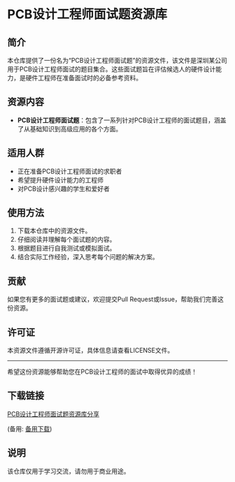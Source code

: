 # PCB设计工程师面试题资源库

## 简介

本仓库提供了一份名为“PCB设计工程师面试题”的资源文件，该文件是深圳某公司用于PCB设计工程师面试的题目集合。这些面试题旨在评估候选人的硬件设计能力，是硬件工程师在准备面试时的必备参考资料。

## 资源内容

- **PCB设计工程师面试题**：包含了一系列针对PCB设计工程师的面试题目，涵盖了从基础知识到高级应用的各个方面。

## 适用人群

- 正在准备PCB设计工程师面试的求职者
- 希望提升硬件设计能力的工程师
- 对PCB设计感兴趣的学生和爱好者

## 使用方法

1. 下载本仓库中的资源文件。
2. 仔细阅读并理解每个面试题的内容。
3. 根据题目进行自我测试或模拟面试。
4. 结合实际工作经验，深入思考每个问题的解决方案。

## 贡献

如果您有更多的面试题或建议，欢迎提交Pull Request或Issue，帮助我们完善这份资源。

## 许可证

本资源文件遵循开源许可证，具体信息请查看LICENSE文件。

---

希望这份资源能够帮助您在PCB设计工程师的面试中取得优异的成绩！

## 下载链接
[PCB设计工程师面试题资源库分享](https://pan.quark.cn/s/e280e8e4674a) 

(备用: [备用下载](https://pan.baidu.com/s/1u-yVxGddTqF7AP0dGWHQIQ?pwd=mbzt))

## 说明

该仓库仅用于学习交流，请勿用于商业用途。
